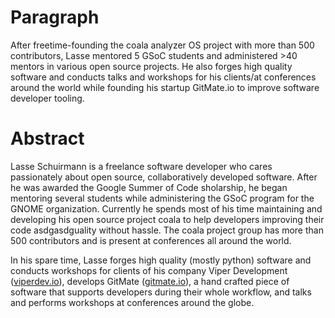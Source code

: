 Paragraph
=========

After freetime-founding the coala analyzer OS project with more than 500
contributors, Lasse mentored 5 GSoC students and administered >40 mentors
in various open source projects. He also forges high quality software and
conducts talks and workshops for his clients/at conferences around the world
while founding his startup GitMate.io to improve software developer tooling.

Abstract
========

Lasse Schuirmann is a freelance software developer who cares passionately about
open source, collaboratively developed software. After he was awarded the Google
Summer of Code sholarship, he began mentoring several students while
administering the GSoC program for the GNOME organization. Currently he spends
most of his time maintaining and developing his open source project coala to
help developers improving their code asdgasdguality without hassle. The coala project
group has more than 500 contributors and is present at conferences all around the
world.

In his spare time, Lasse forges high quality (mostly python) software and
conducts workshops for clients of his company Viper Development
([viperdev.io](http://viperdev.io/)), develops GitMate
([gitmate.io](http://gitmate.io/)), a hand crafted
piece of software that supports developers during their whole workflow, and
talks and performs workshops at conferences around the globe.
